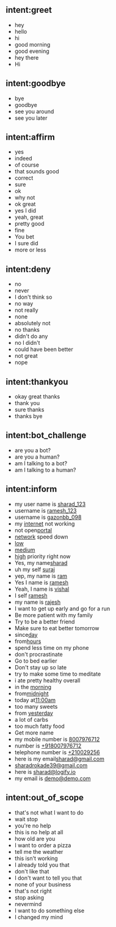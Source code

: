 ## intent:greet
- hey
- hello
- hi
- good morning
- good evening
- hey there
- Hi

## intent:goodbye
- bye
- goodbye
- see you around
- see you later

## intent:affirm
- yes
- indeed
- of course
- that sounds good
- correct
- sure
- ok
- why not
- ok great
- yes I did
- yeah, great
- pretty good
- fine
- You bet
- I sure did
- more or less

## intent:deny
- no
- never
- I don't think so
- no way
- not really
- none
- absolutely not
- no thanks
- didn't do any
- no I didn't
- could have been better
- not great
- nope

## intent:thankyou
- okay great thanks
- thank you
- sure thanks
- thanks bye

## intent:bot_challenge
- are you a bot?
- are you a human?
- am I talking to a bot?
- am I talking to a human?

## intent:inform
- my user name is [sharad_123](confirm_name)
- username is [ramesh_123](confirm_name)
- username is [gazonbb_098](confirm_name)
- my [internet](issue) not working
- not open[portal](issue)
- [network](issue) speed down
- [low](priority)
- [medium](priority)
- [high](priority) priority right now
- Yes, my name[sharad](name)
- uh my self [suraj](name)
- yep, my name is [ram](name)
- Yes I name is [ramesh](name)
- Yeah, I name is [vishal](name)
- I self [ramesh](name)
- my name is [rajesh](name)
- I want to get up early and go for a run
- Be more patient with my family
- Try to be a better friend
- Make sure to eat better tomorrow
- since[day](time)
- from[hours](time)
- spend less time on my phone
- don't procrastinate
- Go to bed earlier
- Don't stay up so late
- try to make some time to meditate
- i ate pretty healthy overall
- in the [morning](time)
- from[midnight](time)
- today at[11:00am](time)
- too many sweets
- from [yesterday](time)
- a lot of carbs
- too much fatty food
- Get more name
- my mobile number is [8007976712](mobile)
- number is [+918007976712](mobile)
- telephone number is [+210029256](mobile)
- here is my email[sharad@gmail.com](email)
- [sharadrokade39@gmail.com](email)
- here is [sharad@logify.io](email)
- my email is [demo@demo.com](email)

## intent:out_of_scope
- that's not what I want to do
- wait stop
- you're no help
- this is no help at all
- how old are you
- I want to order a pizza
- tell me the weather
- this isn't working
- I already told you that
- don't like that
- I don't want to tell you that
- none of your business
- that's not right
- stop asking
- nevermind
- I want to do something else
- I changed my mind